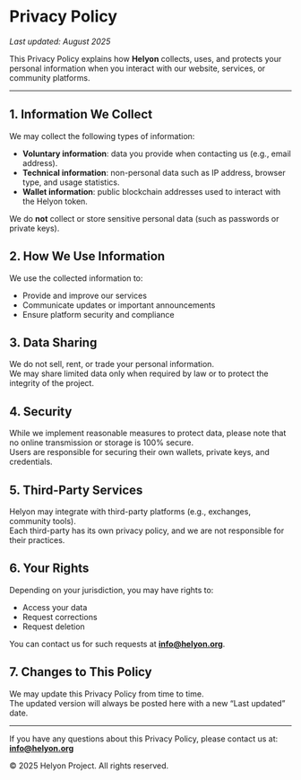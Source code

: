 # Privacy Policy

_Last updated: August 2025_

This Privacy Policy explains how **Helyon** collects, uses, and protects your personal information when you interact with our website, services, or community platforms.

---

## 1. Information We Collect
We may collect the following types of information:
- **Voluntary information**: data you provide when contacting us (e.g., email address).  
- **Technical information**: non-personal data such as IP address, browser type, and usage statistics.  
- **Wallet information**: public blockchain addresses used to interact with the Helyon token.  

We do **not** collect or store sensitive personal data (such as passwords or private keys).

## 2. How We Use Information
We use the collected information to:
- Provide and improve our services  
- Communicate updates or important announcements  
- Ensure platform security and compliance  

## 3. Data Sharing
We do not sell, rent, or trade your personal information.  
We may share limited data only when required by law or to protect the integrity of the project.

## 4. Security
While we implement reasonable measures to protect data, please note that no online transmission or storage is 100% secure.  
Users are responsible for securing their own wallets, private keys, and credentials.

## 5. Third-Party Services
Helyon may integrate with third-party platforms (e.g., exchanges, community tools).  
Each third-party has its own privacy policy, and we are not responsible for their practices.

## 6. Your Rights
Depending on your jurisdiction, you may have rights to:
- Access your data  
- Request corrections  
- Request deletion  

You can contact us for such requests at **info@helyon.org**.

## 7. Changes to This Policy
We may update this Privacy Policy from time to time.  
The updated version will always be posted here with a new “Last updated” date.

---

If you have any questions about this Privacy Policy, please contact us at: **info@helyon.org**

© 2025 Helyon Project. All rights reserved.
